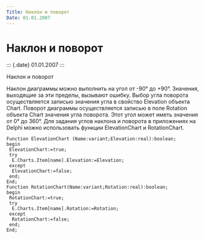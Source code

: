 ```yaml
---
Title: Наклон и поворот
Date: 01.01.2007
---
```



Наклон и поворот
================

::: {.date}
01.01.2007
:::

Наклон и поворот

Наклон диаграммы можно выполнить на угол от -90° до +90°. Значения,
выходящие за эти пределы, вызывают ошибку. Выбор угла поворота
осуществляется записью значения угла в свойство Elevation объекта Chart.
Поворот диаграммы осуществляется записью в поле Rotation объекта Chart
значения угла поворота. Этот угол может иметь значения от 0° до 360°.
Для задания углов наклона и поворота в приложениях на Delphi можно
использовать функции ElevationChart и RotationChart.

    Function ElevationChart (Name:variant;Elevation:real):boolean;
    begin
     ElevationChart:=true;
     try
      E.Charts.Item[name].Elevation:=Elevation;
     except
      ElevationChart:=false;
     end;
    End;
    Function RotationChart(Name:variant;Rotation:real):boolean;
    begin
     RotationChart:=true;
     try
      E.Charts.Item[name].Rotation:=Rotation;
     except
      RotationChart:=false;
     end;
    End;

 
